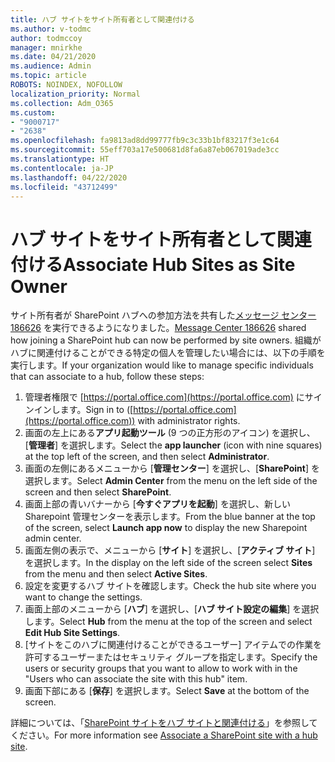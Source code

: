 ```yaml
---
title: ハブ サイトをサイト所有者として関連付ける
ms.author: v-todmc
author: todmccoy
manager: mnirkhe
ms.date: 04/21/2020
ms.audience: Admin
ms.topic: article
ROBOTS: NOINDEX, NOFOLLOW
localization_priority: Normal
ms.collection: Adm_O365
ms.custom:
- "9000717"
- "2638"
ms.openlocfilehash: fa9813ad8dd99777fb9c3c33b1bf83217f3e1c64
ms.sourcegitcommit: 55eff703a17e500681d8fa6a87eb067019ade3cc
ms.translationtype: HT
ms.contentlocale: ja-JP
ms.lasthandoff: 04/22/2020
ms.locfileid: "43712499"
---
```

# <a name="associate-hub-sites-as-site-owner"></a><span data-ttu-id="05730-102">ハブ サイトをサイト所有者として関連付ける</span><span class="sxs-lookup"><span data-stu-id="05730-102">Associate Hub Sites as Site Owner</span></span>

<span data-ttu-id="05730-103">サイト所有者が SharePoint ハブへの参加方法を共有した[メッセージ センター 186626](https://admin.microsoft.com/Adminportal/Home?source=applauncher#/MessageCenter?id=MC186626) を実行できるようになりました。</span><span class="sxs-lookup"><span data-stu-id="05730-103">[Message Center 186626](https://admin.microsoft.com/Adminportal/Home?source=applauncher#/MessageCenter?id=MC186626) shared how joining a SharePoint hub can now be performed by site owners.</span></span> <span data-ttu-id="05730-104">組織がハブに関連付けることができる特定の個人を管理したい場合には、以下の手順を実行します。</span><span class="sxs-lookup"><span data-stu-id="05730-104">If your organization would like to manage specific individuals that can associate to a hub, follow these steps:</span></span> 

1. <span data-ttu-id="05730-105">管理者権限で [https://portal.office.com](https://portal.office.com) にサインインします。</span><span class="sxs-lookup"><span data-stu-id="05730-105">Sign in to ([https://portal.office.com](https://portal.office.com)) with administrator rights.</span></span>
2. <span data-ttu-id="05730-106">画面の左上にある**アプリ起動ツール** (9 つの正方形のアイコン) を選択し、[**管理者**] を選択します。</span><span class="sxs-lookup"><span data-stu-id="05730-106">Select the **app launcher** (icon with nine squares) at the top left of the screen, and then select **Administrator**.</span></span>
3. <span data-ttu-id="05730-107">画面の左側にあるメニューから [**管理センター**] を選択し、[**SharePoint**] を選択します。</span><span class="sxs-lookup"><span data-stu-id="05730-107">Select **Admin Center** from the menu on the left side of the screen and then select **SharePoint**.</span></span>
4. <span data-ttu-id="05730-108">画面上部の青いバナーから [**今すぐアプリを起動**] を選択し、新しい Sharepoint 管理センターを表示します。</span><span class="sxs-lookup"><span data-stu-id="05730-108">From the blue banner at the top of the screen, select **Launch app now** to display the new Sharepoint admin center.</span></span>
5. <span data-ttu-id="05730-109">画面左側の表示で、メニューから [**サイト**] を選択し、[**アクティブ サイト**] を選択します。</span><span class="sxs-lookup"><span data-stu-id="05730-109">In the display on the left side of the screen select **Sites** from the menu and then select **Active Sites**.</span></span>
6. <span data-ttu-id="05730-110">設定を変更するハブ サイトを確認します。</span><span class="sxs-lookup"><span data-stu-id="05730-110">Check the hub site where you want to change the settings.</span></span>
7. <span data-ttu-id="05730-111">画面上部のメニューから [**ハブ**] を選択し、[**ハブ サイト設定の編集**] を選択します。</span><span class="sxs-lookup"><span data-stu-id="05730-111">Select **Hub** from the menu at the top of the screen and select **Edit Hub Site Settings**.</span></span>
8. <span data-ttu-id="05730-112">[サイトをこのハブに関連付けることができるユーザー] アイテムでの作業を許可するユーザーまたはセキュリティ グループを指定します。</span><span class="sxs-lookup"><span data-stu-id="05730-112">Specify the users or security groups that you want to allow to work with in the "Users who can associate the site with this hub" item.</span></span>
9. <span data-ttu-id="05730-113">画面下部にある [**保存**] を選択します。</span><span class="sxs-lookup"><span data-stu-id="05730-113">Select **Save** at the bottom of the screen.</span></span>

<span data-ttu-id="05730-114">詳細については、「[SharePoint サイトをハブ サイトと関連付ける](https://support.office.com/article/associate-a-sharepoint-site-with-a-hub-site-ae0009fd-af04-4d3d-917d-88edb43efc05)」を参照してください。</span><span class="sxs-lookup"><span data-stu-id="05730-114">For more information see [Associate a SharePoint site with a hub site](https://support.office.com/article/associate-a-sharepoint-site-with-a-hub-site-ae0009fd-af04-4d3d-917d-88edb43efc05).</span></span> 